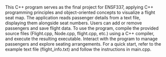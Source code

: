 This C++ program serves as the final project for ENSF337, applying C++ programming principles and object-oriented concepts to visualize a flight seat map. The application reads passenger details from a text file, displaying them alongside seat numbers. Users can add or remove passengers and save flight data. To use the program, compile the provided source files (Flight.cpp, Node.cpp, flight.cpp, etc.) using a C++ compiler, and execute the resulting executable. Interact with the program to manage passengers and explore seating arrangements. For a quick start, refer to the example text file (flight_info.txt) and follow the instructions in main.cpp.
